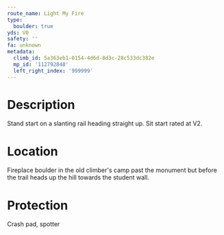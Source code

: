 ```yaml
---
route_name: Light My Fire
type:
  boulder: true
yds: V0
safety: ''
fa: unknown
metadata:
  climb_id: 5a363eb1-0154-4d6d-8d3c-28c533dc382e
  mp_id: '112792848'
  left_right_index: '999999'
---
```

# Description
Stand start on a slanting rail heading straight up. Sit start rated at V2.

# Location
Fireplace boulder in the old climber's camp past the monument but before the trail heads up the hill towards the student wall.

# Protection
Crash pad, spotter
